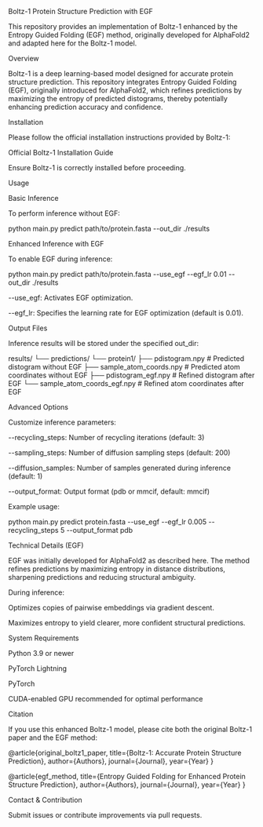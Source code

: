 Boltz-1 Protein Structure Prediction with EGF

This repository provides an implementation of Boltz-1 enhanced by the Entropy Guided Folding (EGF) method, originally developed for AlphaFold2 and adapted here for the Boltz-1 model.

Overview

Boltz-1 is a deep learning-based model designed for accurate protein structure prediction. This repository integrates Entropy Guided Folding (EGF), originally introduced for AlphaFold2, which refines predictions by maximizing the entropy of predicted distograms, thereby potentially enhancing prediction accuracy and confidence.

Installation

Please follow the official installation instructions provided by Boltz-1:

Official Boltz-1 Installation Guide

Ensure Boltz-1 is correctly installed before proceeding.

Usage

Basic Inference

To perform inference without EGF:

python main.py predict path/to/protein.fasta --out_dir ./results

Enhanced Inference with EGF

To enable EGF during inference:

python main.py predict path/to/protein.fasta --use_egf --egf_lr 0.01 --out_dir ./results

--use_egf: Activates EGF optimization.

--egf_lr: Specifies the learning rate for EGF optimization (default is 0.01).

Output Files

Inference results will be stored under the specified out_dir:

results/
└── predictions/
    └── protein1/
        ├── pdistogram.npy                # Predicted distogram without EGF
        ├── sample_atom_coords.npy        # Predicted atom coordinates without EGF
        ├── pdistogram_egf.npy            # Refined distogram after EGF
        └── sample_atom_coords_egf.npy    # Refined atom coordinates after EGF

Advanced Options

Customize inference parameters:

--recycling_steps: Number of recycling iterations (default: 3)

--sampling_steps: Number of diffusion sampling steps (default: 200)

--diffusion_samples: Number of samples generated during inference (default: 1)

--output_format: Output format (pdb or mmcif, default: mmcif)

Example usage:

python main.py predict protein.fasta --use_egf --egf_lr 0.005 --recycling_steps 5 --output_format pdb

Technical Details (EGF)

EGF was initially developed for AlphaFold2 as described here. The method refines predictions by maximizing entropy in distance distributions, sharpening predictions and reducing structural ambiguity.

During inference:

Optimizes copies of pairwise embeddings via gradient descent.

Maximizes entropy to yield clearer, more confident structural predictions.

System Requirements

Python 3.9 or newer

PyTorch Lightning

PyTorch

CUDA-enabled GPU recommended for optimal performance

Citation

If you use this enhanced Boltz-1 model, please cite both the original Boltz-1 paper and the EGF method:

@article{original_boltz1_paper,
  title={Boltz-1: Accurate Protein Structure Prediction},
  author={Authors},
  journal={Journal},
  year={Year}
}

@article{egf_method,
  title={Entropy Guided Folding for Enhanced Protein Structure Prediction},
  author={Authors},
  journal={Journal},
  year={Year}
}

Contact & Contribution

Submit issues or contribute improvements via pull requests.

